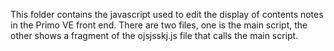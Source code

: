 This folder contains the javascript used to edit the display of contents notes in the Primo VE front end. There are two files, one is the main script, the other shows a fragment of the ojsjsskj.js file that calls the main script.
